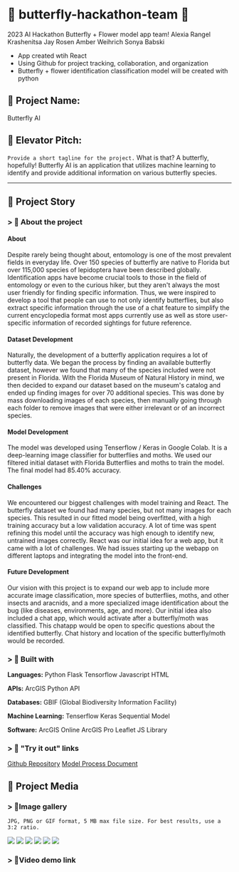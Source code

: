# 🦋 butterfly-hackathon-team 🦋
2023 AI Hackathon Butterfly + Flower model app team!
Alexia Rangel Krashenitsa
Jay Rosen
Amber Weihrich
Sonya Babski

- App created wtih React
- Using Github for project tracking, collaboration, and organization
- Butterfly + flower identification classification model will be created with python

## 🔎 Project Name:
Butterfly AI

## 🔎 Elevator Pitch: 
`Provide a short tagline for the project.`
What is that? A butterfly, hopefully! Butterfly AI is an application that utilizes machine learning to identify and provide additional information on various butterfly species.


---

## 🔎 Project Story
### > 🌼 About the project

#### About
Despite rarely being thought about, entomology is one of the most prevalent fields in everyday life. Over 150 species of butterfly are native to Florida but over 115,000 species of lepidoptera have been described globally. Identification apps have become crucial tools to those in the field of entomology or even to the curious hiker, but they aren't always the most user friendly for finding specific information. Thus, we were inspired to develop a tool that people can use to not only identify butterflies, but also extract specific information through the use of a chat feature to simplify the current encyclopedia format most apps currently use as well as store user-specific information of recorded sightings for future reference.

#### Dataset Development
Naturally, the development of a butterfly application requires a lot of butterfly data. We began the process by finding an available butterfly dataset, however we found that many of the species included were not present in Florida. With the Florida Museum of Natural History in mind, we then decided to expand our dataset based on the museum's catalog and ended up finding images for over 70 additional species. This was done by mass downloading images of each species, then manually going through each folder to remove images that were either irrelevant or of an incorrect species.

#### Model Development

The model was developed using Tenserflow / Keras in Google Colab. It is a deep-learning image classifier for butterflies and moths. We used our filtered initial dataset with Florida Butterflies and moths to train the model. The final model had 85.40% accuracy. 

#### Challenges

We encountered our biggest challenges with model training and React. The butterfly dataset we found had many species, but not many images for each species. This resulted in our fitted model being overfitted, with a high training accuracy but a low validation accuracy. A lot of time was spent refining this model until the accuracy was high enough to identify new, untrained images correctly. React was our initial idea for a web app, but it came with a lot of challenges. We had issues starting up the webapp on different laptops and integrating the model into the front-end. 

#### Future Development

Our vision with this project is to expand our web app to include more accurate image classification, more species of butterflies, moths, and other insects and aracnids, and a more specialized image identification about the bug (like diseases, environments, age, and more). Our initial idea also included a chat app, which would activate after a butterfly/moth was classified. This chatapp would be open to specific questions about the identified butterfly. Chat history and location of the specific butterfly/moth would be recorded.

### > 🌼 Built with
**Languages:**
Python
Flask
Tensorflow
Javascript
HTML

**APIs:**
ArcGIS Python API

**Databases:**
GBIF (Global Biodiversity Information Facility)

**Machine Learning:**
Tenserflow
Keras
Sequential Model

**Software:**
ArcGIS Online
ArcGIS Pro
Leaflet JS Library


### > 🌼 "Try it out" links
[Github Repository](https://github.com/alexiarangelk/butterfly-hackathon-team)
[Model Process Document](https://github.com/alexiarangelk/butterfly-hackathon-team/blob/main/Butterfly%20Image%20Classifier%20Process.md)


## 🔎 Project Media
### > 🌼Image gallery
```
JPG, PNG or GIF format, 5 MB max file size. For best results, use a 3:2 ratio.
```
![](https://hackmd.io/_uploads/ByVqx2K-6.png)
![](https://hackmd.io/_uploads/rJ1s-2K-6.png)
![](https://hackmd.io/_uploads/SJujbhF-a.png)
![](https://hackmd.io/_uploads/B1Iuw3Kba.jpg)
![](https://hackmd.io/_uploads/r12MRhKZT.png)
![](https://hackmd.io/_uploads/B1N70nFW6.png)

### > 🌼Video demo link

